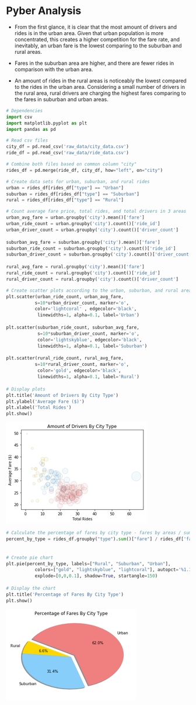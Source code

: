 
# Pyber Analysis

* From the first glance, it is clear that the most amount of drivers and rides is in the urban area. Given that urban population is more concentrated, this creates a higher competition for the fare rate, and inevitably, an urban fare is the lowest comparing to the suburban and rural areas. 


* Fares in the suburban area are higher, and there are fewer rides in comparison with the urban area.


* An amount of rides in the rural areas is noticeably the lowest compared to the rides in the urban area. Considering a small number of drivers in the rural area, rural drivers are charging the highest fares comparing to the fares in suburban and urban areas.


```python
# Dependencies 
import csv 
import matplotlib.pyplot as plt
import pandas as pd
```


```python
# Read csv files
city_df = pd.read_csv('raw_data/city_data.csv')
ride_df = pd.read_csv('raw_data/ride_data.csv')
```


```python
# Combine both files based on common column "city"
rides_df = pd.merge(ride_df, city_df, how="left", on="city")

```


```python
# Create data sets for urban, suburban, and rural rides
urban = rides_df[rides_df["type"] == "Urban"]
suburban = rides_df[rides_df["type"] == "Suburban"]
rural = rides_df[rides_df["type"] == "Rural"]

```


```python
# Count average fare price, total rides, and total drivers in 3 areas
urban_avg_fare = urban.groupby('city').mean()['fare']
urban_ride_count = urban.groupby('city').count()['ride_id']
urban_driver_count = urban.groupby('city').count()['driver_count']

suburban_avg_fare = suburban.groupby('city').mean()['fare']
suburban_ride_count = suburban.groupby('city').count()['ride_id']
suburban_driver_count = suburban.groupby('city').count()['driver_count']

rural_avg_fare = rural.groupby('city').mean()['fare']
rural_ride_count = rural.groupby('city').count()['ride_id']
rural_driver_count = rural.groupby('city').count()['driver_count']
```


```python
# Create scatter plots according to the urban, suburban, and rural areas
plt.scatter(urban_ride_count, urban_avg_fare, 
           s=10*urban_driver_count, marker='o',
           color='lightcoral' , edgecolor='black',
            linewidths=1, alpha=0.1, label='Urban')

plt.scatter(suburban_ride_count, suburban_avg_fare,
            s=10*suburban_driver_count, marker='o',
            color='lightskyblue', edgecolor='black',
            linewidths=1, alpha=0.1, label='Suburban')

plt.scatter(rural_ride_count, rural_avg_fare,
           s=10*rural_driver_count, marker='o',
            color='gold', edgecolor='black',
            linewidths=1, alpha=0.1, label='Rural')

# Display plots
plt.title('Amount of Drivers By City Type')
plt.ylabel('Average Fare ($)')
plt.xlabel('Total Rides')
plt.show()
```


![png](output_6_0.png)



```python
# Calculate the percentage of fares by city type - fares by areas / sum of all fares
percent_by_type = rides_df.groupby("type").sum()["fare"] / rides_df['fare'].sum() * 100


# Create pie chart 
plt.pie(percent_by_type, labels=["Rural", "Suburban", "Urban"],
           colors=["gold", "lightskyblue", "lightcoral"], autopct='%1.1f%%',
           explode=[0,0,0.1], shadow=True, startangle=150)

# Display the chart
plt.title('Percentage of Fares By City Type')
plt.show()
```


![png](output_7_0.png)

